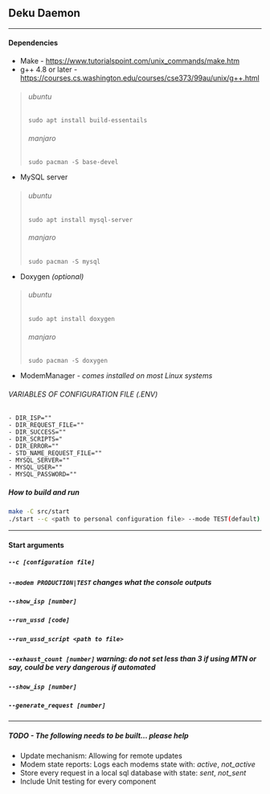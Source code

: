 ## Deku Daemon
---
#### Dependencies
- Make - https://www.tutorialspoint.com/unix_commands/make.htm
- g++ 4.8 or later - https://courses.cs.washington.edu/courses/cse373/99au/unix/g++.html
> ###### ubuntu
> `sudo apt install build-essentails`
> ###### manjaro
>`sudo pacman -S base-devel`
- MySQL server
 > ###### ubuntu
> `sudo apt install mysql-server`
> ###### manjaro
>`sudo pacman -S mysql`
- Doxygen _(optional)_
 > ###### ubuntu
> `sudo apt install doxygen`
> ###### manjaro
>`sudo pacman -S doxygen`
- ModemManager - _comes installed on most Linux systems_

###### VARIABLES OF CONFIGURATION FILE (.ENV)
```env
- DIR_ISP=""
- DIR_REQUEST_FILE=""
- DIR_SUCCESS=""
- DIR_SCRIPTS="
- DIR_ERROR=""
- STD_NAME_REQUEST_FILE=""
- MYSQL_SERVER=""
- MYSQL_USER=""
- MYSQL_PASSWORD=""
```

##### How to build and run
```bash
make -C src/start
./start --c <path to personal configuration file> --mode TEST(default)|PRODUCTION
```
---
#### Start arguments
##### `--c [configuration file]`
##### `--modem PRODUCTION|TEST` _changes what the console outputs_
##### `--show_isp [number]`
##### `--run_ussd [code]`
##### `--run_ussd_script <path to file>`
##### `--exhaust_count [number]` _warning: do not set less than 3 if using MTN or say, could be very dangerous if automated_
##### `--show_isp [number]`
##### `--generate_request [number]`

---
##### TODO - The following needs to be built... please help
- Update mechanism: Allowing for remote updates
- Modem state reports: Logs each modems state with: _active_, _not_active_
- Store every request in a local sql database with state: _sent_, _not_sent_
- Include Unit testing for every component
